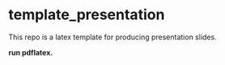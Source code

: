 # template_presentation
This repo is a latex template for producing presentation slides.

**run pdflatex.**
